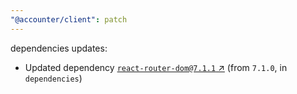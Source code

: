 ```yaml
---
"@accounter/client": patch
---
```

dependencies updates:
  - Updated dependency [`react-router-dom@7.1.1` ↗︎](https://www.npmjs.com/package/react-router-dom/v/7.1.1) (from `7.1.0`, in `dependencies`)

